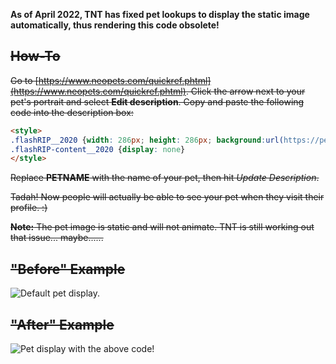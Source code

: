 **As of April 2022, TNT has fixed pet lookups to display the static image automatically, thus rendering this code obsolete!**

## ~~How-To~~

~~Go to [https://www.neopets.com/quickref.phtml](https://www.neopets.com/quickref.phtml). Click the arrow next to your pet's portrait and select **Edit description**. Copy and paste the following code into the description box:~~

```html
<style>
.flashRIP__2020 {width: 286px; height: 286px; background:url(https://pets.neopets.com/cpn/PETNAME/1/4.png) 50% 50% no-repeat;}
.flashRIP-content__2020 {display: none}
</style>
```

~~Replace **PETNAME** with the name of your pet, then hit *Update Description*.~~

~~Tadah! Now people will actually be able to see your pet when they visit their profile. :)~~

~~**Note:** The pet image is static and will not animate. TNT is still working out that issue... maybe......~~

## ~~"Before" Example~~

![Default pet display.](https://imgur.com/AFfF6x7.png)


## ~~"After" Example~~

![Pet display with the above code!](https://imgur.com/rtMHjo0.png)